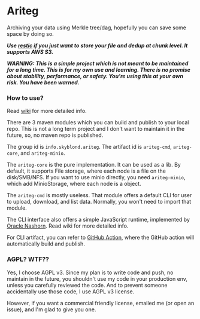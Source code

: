 # Ariteg

Archiving your data using Merkle tree/dag, hopefully you can save some space by doing so.

***Use [restic](https://github.com/restic/restic) if you just want to store your
file and dedup at chunk level. It supports AWS S3.***

***WARNING: This is a simple project which is not meant to be maintained for a long time.
This is for my own use and learning. There is no promise about stability, performance, or safety.
You're using this at your own risk. You have been warned.***

### How to use?

Read [wiki](https://github.com/hurui200320/Ariteg/wiki) for more detailed info.

There are 3 maven modules which you can build and publish to your local repo.
This is not a long term project and I don't want to maintain it in the future,
so, no maven repo is published.

The group id is `info.skyblond.ariteg`. The artifact id is `ariteg-cmd`, `ariteg-core`,
and `ariteg-minio`.

The `ariteg-core` is the pure implementation. It can be used as a lib. By default,
it supports File storage, where each node is a file on the disk/SMB/NFS. If you
want to use minio directly, you need `ariteg-minio`, which add MinioStorage, where
each node is a object.

The `ariteg-cmd` is mostly useless. That module offers a default CLI for user to
upload, download, and list data. Normally, you won't need to import that module.

The CLI interface also offers a simple JavaScript runtime, implemented by [Oracle Nashorn](https://docs.oracle.com/en/java/javase/14/nashorn/index.html).
Read wiki for more detailed info.

For CLI artifact, you can refer to [GitHub Action](https://github.com/hurui200320/Ariteg/actions/workflows/gradle-build-ariteg-cmd.yml),
where the GitHub action will automatically build and publish.


### AGPL? WTF??

Yes, I choose AGPL v3. Since my plan is to write code and push, no maintain in the future,
you shouldn't use my code in your production env, unless you carefully reviewed the code.
And to prevent someone accidentally use those code, I use AGPL v3 license.

However, if you want a commercial friendly license, emailed me (or open an issue),
and I'm glad to give you one.
